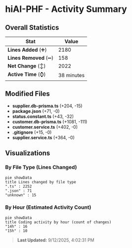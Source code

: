 # hiAI-PHF - Activity Summary 

## Overall Statistics

| Stat                   | Value                                                             |
| ---------------------- | ----------------------------------------------------------------- |
| **Lines Added** (➕)   | 2180                                          |
| **Lines Removed** (➖) | 158                                        |
| **Net Change** (↕)    | 2022                |
| **Active Time** (⌚)   | 38 minutes |


## Modified Files
- **supplier.db-prisma.ts** (+204, -15)
- **package.json** (+71, -0)
- **status.constant.ts** (+43, -32)
- **customer.db-prisma.ts** (+1081, -111)
- **customer.service.ts** (+402, -0)
- **.gitignore** (+15, -0)
- **supplier.service.ts** (+364, -0)

## Visualizations

### By File Type (Lines Changed)

```mermaid
pie showData
title Lines changed by file type
".ts" : 2252
".json" : 71
"unknown" : 15
```

### By Hour (Estimated Activity Count)

```mermaid
pie showData
title Coding activity by hour (count of changes)
"14h" : 16
"15h" : 10
```


> **Last Updated:** 9/12/2025, 4:02:31 PM